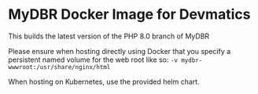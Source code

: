 # MyDBR Docker Image for Devmatics

This builds the latest version of the PHP 8.0 branch of MyDBR

Please ensure when hosting directly using Docker that you specify a persistent named volume for the web root like so: `-v mydbr-wwwroot:/usr/share/nginx/html`

When hosting on Kubernetes, use the provided helm chart.